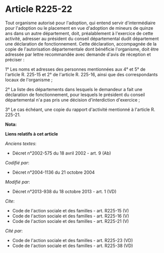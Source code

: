 # Article R225-22

Tout organisme autorisé pour l'adoption, qui entend servir d'intermédiaire pour l'adoption ou le placement en vue d'adoption
de mineurs de quinze ans dans un autre département, doit, préalablement à l'exercice de cette activité, adresser au président
du conseil départemental dudit département une déclaration de fonctionnement. Cette déclaration, accompagnée de la copie de
l'autorisation départementale dont bénéficie l'organisme, doit être adressée par lettre recommandée avec demande d'avis de
réception et préciser : 

1° Les noms et adresses des personnes mentionnées aux 4° et 5° de l'article R. 225-15 et 2° de l'article R. 225-16, ainsi que
des correspondants locaux de l'organisme ; 

2° La liste des départements dans lesquels le demandeur a fait une déclaration de fonctionnement, pour lesquels le président
du conseil départemental n'a pas pris une décision d'interdiction d'exercice ; 

3° Le cas échéant, une copie du rapport d'activité mentionné à l'article R. 225-21.

**Nota:**



**Liens relatifs à cet article**

_Anciens textes_:

  - Décret n°2002-575 du 18 avril 2002 - art. 9 (Ab)

_Codifié par_:

  - Décret n°2004-1136 du 21 octobre 2004

_Modifié par_:

  - Décret n°2013-938 du 18 octobre 2013 - art. 1 (VD)

_Cite_:

  - Code de l'action sociale et des familles - art. R225-15 (V)
  - Code de l'action sociale et des familles - art. R225-16 (V)
  - Code de l'action sociale et des familles - art. R225-21 (V)

_Cité par_:

  - Code de l'action sociale et des familles - art. R225-23 (VD)
  - Code de l'action sociale et des familles - art. R225-38 (VD)
